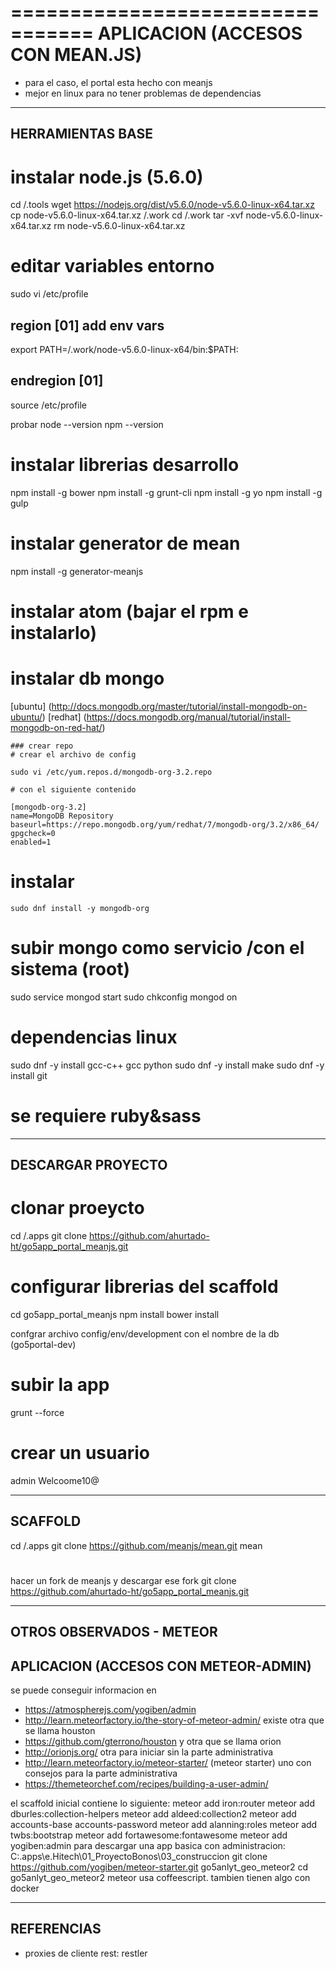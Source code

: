 =================================
APLICACION (ACCESOS CON MEAN.JS)
=================================
- para el caso, el portal esta hecho con meanjs
- mejor en linux para no tener problemas de dependencias

-----------------
HERRAMIENTAS BASE
-----------------

# instalar node.js (5.6.0)
cd /.tools
wget https://nodejs.org/dist/v5.6.0/node-v5.6.0-linux-x64.tar.xz
cp node-v5.6.0-linux-x64.tar.xz /.work
cd /.work
tar -xvf node-v5.6.0-linux-x64.tar.xz
rm node-v5.6.0-linux-x64.tar.xz

# editar variables entorno
sudo vi /etc/profile
## region [01] add env vars
export PATH=/.work/node-v5.6.0-linux-x64/bin:$PATH:
## endregion [01]

source /etc/profile

probar
	node --version
	npm --version

# instalar librerias desarrollo

npm install -g bower
npm install -g grunt-cli
npm install -g yo
npm install -g gulp
# instalar generator de mean
npm install -g generator-meanjs
#

# instalar atom (bajar el rpm e instalarlo)



# instalar db mongo
  [ubuntu] (http://docs.mongodb.org/master/tutorial/install-mongodb-on-ubuntu/)
	[redhat] (https://docs.mongodb.org/manual/tutorial/install-mongodb-on-red-hat/)

	### crear repo
	# crear el archivo de config

	sudo vi /etc/yum.repos.d/mongodb-org-3.2.repo

	# con el siguiente contenido

	[mongodb-org-3.2]
	name=MongoDB Repository
	baseurl=https://repo.mongodb.org/yum/redhat/7/mongodb-org/3.2/x86_64/
	gpgcheck=0
	enabled=1

  # instalar
	sudo dnf install -y mongodb-org

# subir mongo como servicio /con el sistema (root)

sudo service mongod start
sudo chkconfig mongod on

# dependencias linux

sudo dnf -y install  gcc-c++ gcc python
sudo dnf -y install  make
sudo dnf -y install  git

# se requiere ruby&sass


-----------------
DESCARGAR PROYECTO
-----------------
# clonar proeycto
cd /.apps
git clone https://github.com/ahurtado-ht/go5app_portal_meanjs.git

# configurar librerias del scaffold
cd go5app_portal_meanjs
npm install
bower install

confgrar archivo config/env/development con el nombre de la db (go5portal-dev)

# subir la app
grunt --force

# crear un usuario
admin
Welcoome10@



-----------------
SCAFFOLD
-----------------

cd /.apps
git clone https://github.com/meanjs/mean.git mean
#
hacer un fork de meanjs y descargar ese fork
git clone https://github.com/ahurtado-ht/go5app_portal_meanjs.git



-----------------------------
OTROS OBSERVADOS - METEOR
-----------------------------
APLICACION (ACCESOS CON METEOR-ADMIN)
--------------------------------
se puede conseguir informacion en
- https://atmospherejs.com/yogiben/admin
- http://learn.meteorfactory.io/the-story-of-meteor-admin/
existe otra que se llama houston
- https://github.com/gterrono/houston
y otra que se llama orion
- http://orionjs.org/
otra para iniciar sin la parte administrativa
- http://learn.meteorfactory.io/meteor-starter/ (meteor starter)
uno con consejos para la parte administrativa
- https://themeteorchef.com/recipes/building-a-user-admin/

el scaffold inicial contiene lo siguiente:
	meteor add iron:router
	meteor add dburles:collection-helpers
	meteor add aldeed:collection2
	meteor add accounts-base accounts-password
	meteor add alanning:roles
	meteor add twbs:bootstrap
	meteor add fortawesome:fontawesome
	meteor add yogiben:admin
para descargar una app basica con administracion:
	C:\.apps\e.Hitech\01_ProyectoBonos\03_construccion
	git clone https://github.com/yogiben/meteor-starter.git go5anlyt_geo_meteor2
	cd go5anlyt_geo_meteor2
	meteor
usa coffeescript. tambien tienen algo con docker

-----------------------------
REFERENCIAS
-----------------------------
- proxies de cliente rest: restler
